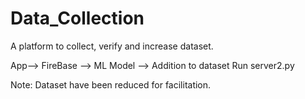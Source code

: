# Data_Collection
A platform to collect, verify and increase dataset.

App--> FireBase --> ML Model -->  Addition to dataset
Run server2.py

Note: Dataset have been reduced for facilitation.
